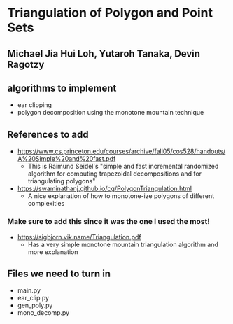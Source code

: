 # Triangulation of Polygon and Point Sets
## Michael Jia Hui Loh, Yutaroh Tanaka, Devin Ragotzy

## algorithms to implement
- ear clipping
- polygon decomposition using the monotone mountain technique

## References to add
 - https://www.cs.princeton.edu/courses/archive/fall05/cos528/handouts/A%20Simple%20and%20fast.pdf
   - This is Raimund Seidel's "simple and fast incremental randomized algorithm for computing trapezoidal
   decompositions and for triangulating polygons"
 - https://swaminathanj.github.io/cg/PolygonTriangulation.html
   - A nice explanation of how to monotone-ize polygons of different complexities

### Make sure to add this since it was the one I used the most!
 - https://sigbjorn.vik.name/Triangulation.pdf
   - Has a very simple monotone mountain triangulation algorithm and more explanation

## Files we need to turn in
 - main.py
 - ear_clip.py
 - gen_poly.py
 - mono_decomp.py
